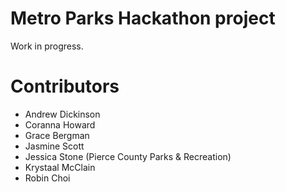 
# Metro Parks Hackathon project

Work in progress.

# Contributors

- Andrew Dickinson
- Coranna Howard
- Grace Bergman
- Jasmine Scott
- Jessica Stone (Pierce County Parks & Recreation)
- Krystaal McClain
- Robin Choi
